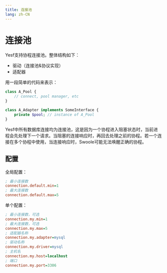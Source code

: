 ```yaml
---
title: 连接池
lang: zh-CN
---
```


# 连接池

Yesf支持协程连接池。整体结构如下：

* 驱动（连接池&协议实现）
* 适配器

用一段简单的代码来表示：

```php
class A_Pool {
	// connect, pool manager, etc
}

class A_Adapter implements SomeInterface {
	private $pool; // instance of A_Pool
}
```

Yesf中所有数据库连接均为连接池，这是因为一个协程进入阻塞状态时，当前进程会先处理下一个请求。当阻塞的连接响应时，再回去处理之前的协程。若一个连接在多个协程中使用，当连接响应时，Swoole可能无法唤醒正确的协程。

## 配置

全局配置：

```ini
; 最小连接数
connection.default.min=1
; 最大连接数
connection.default.max=5
```

单个配置：

```ini
; 最小连接数，可选
connection.my.min=1
; 最大连接数，可选
connection.my.max=5
; 适配器名称
connection.my.adapter=mysql
; 驱动名称
connection.my.driver=mysql
; 主机名
connection.my.host=localhost
; 端口
connection.my.port=3306
```